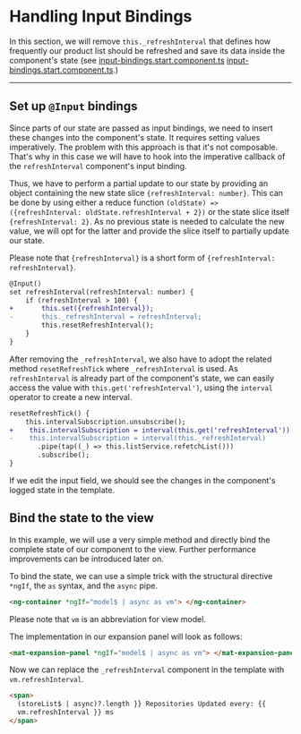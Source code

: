 # Handling Input Bindings

In this section, we will remove `this._refreshInterval` that defines how frequently our product list should be refreshed and save its data inside the component's state (see [input-bindings.start.component.ts] [input-bindings.start.component.ts].)

---

## Set up `@Input` bindings

Since parts of our state are passed as input bindings, we need to insert these changes into the component's state. It requires setting values imperatively.
The problem with this approach is that it's not composable.
That's why in this case we will have to hook into the imperative callback of the `refreshInterval` component's input binding.

Thus, we have to perform a partial update to our state by providing an object containing the new state slice `{refreshInterval: number}`.
This can be done by using either a reduce function `(oldState) => ({refreshInterval: oldState.refreshInterval + 2})` or the state slice itself `{refreshInterval: 2}`.
As no previous state is needed to calculate the new value, we will opt for the latter and provide the slice itself to partially update our state.


Please note that `{refreshInterval}` is a short form of `{refreshInterval: refreshInterval}`.

```diff
@Input()
set refreshInterval(refreshInterval: number) {
    if (refreshInterval > 100) {
+       this.set({refreshInterval});
-       this._refreshInterval = refreshInterval;
        this.resetRefreshInterval();
    }
}
```

After removing the `_refreshInterval`, we also have to adopt the related method `resetRefreshTick` where `_refreshInterval` is used.
As `refreshInterval` is already part of the component's state,
we can easily access the value with `this.get('refreshInterval')`, using the `interval` operator to create a new interval.

```diff
resetRefreshTick() {
    this.intervalSubscription.unsubscribe();
+    this.intervalSubscription = interval(this.get('refreshInterval'))
-    this.intervalSubscription = interval(this._refreshInterval)
       .pipe(tap((_) => this.listService.refetchList()))
       .subscribe();
}
```

If we edit the input field, we should see the changes in the component's logged state in the template.

## Bind the state to the view

In this example, we will use a very simple method and directly bind the complete state of our component to the view.
Further performance improvements can be introduced later on.

To bind the state, we can use a simple trick with the structural directive `*ngIf`, the `as` syntax, and the `async` pipe.

```html
<ng-container *ngIf="model$ | async as vm"> </ng-container>
```

Please note that `vm` is an abbreviation for view model.

The implementation in our expansion panel will look as follows:

```html
<mat-expansion-panel *ngIf="model$ | async as vm"> </mat-expansion-panel>
```

Now we can replace the `_refreshInterval` component in the template with `vm.refreshInterval`.

```html
<span>
  (storeList$ | async)?.length }} Repositories Updated every: {{
  vm.refreshInterval }} ms
</span>
```
[input-bindings.start.component.ts]: https://github.com/rx-angular/rx-angular/blob/master/apps/demos/src/app/features/tutorials/basics/2-input-bindings/input-bindings.start.component.ts
[input-bindings.solution.component.ts]: https://github.com/rx-angular/rx-angular/blob/master/apps/demos/src/app/features/tutorials/basics/2-input-bindings/input-bindings.solution.component.ts
